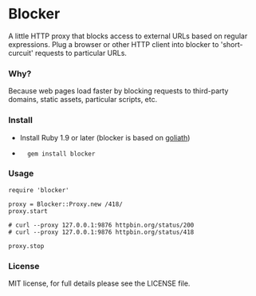 # Blocker

A little HTTP proxy that blocks access to external URLs based on regular expressions. Plug a browser or other HTTP client into blocker to 'short-curcuit' requests to particular URLs.

### Why?

Because web pages load faster by blocking requests to third-party domains, static assets, particular scripts, etc.

### Install

* Install Ruby 1.9 or later (blocker is based on [goliath](https://github.com/postrank-labs/goliath))

*       gem install blocker

### Usage

    require 'blocker'

    proxy = Blocker::Proxy.new /418/
    proxy.start
    
    # curl --proxy 127.0.0.1:9876 httpbin.org/status/200
    # curl --proxy 127.0.0.1:9876 httpbin.org/status/418
    
    proxy.stop

### License

MIT license, for full details please see the LICENSE file.
